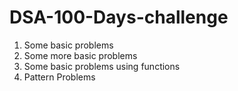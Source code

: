 # DSA-100-Days-challenge

1. Some basic problems
2. Some more basic problems
3. Some basic problems using functions
4. Pattern Problems 
